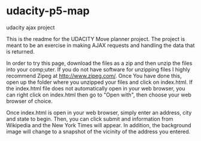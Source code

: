 # udacity-p5-map
udacity ajax project

This is the readme for the UDACITY Move planner project. The project is meant to be an exercise in making AJAX requests and handling the data that is returned.

In order to try this page, download the files as a zip and then unzip the files into your comp;uter. If you do not have software for unzipping files I highly recommend Zipeg at http://www.zipeg.com/. Once You have done this, open up the folder where you unzipped your files and click on index.html. If the index.html file does not automatically open in your web browser, you can right click on index.html then go to "Open with", then choose your web browser of choice.

Once index.html is open in your web browser, simply enter an address, city and state to begin. Then, you can click submit and information from Wikipedia and the New York Times will appear. In addition, the background image will change to a snapshot of the vicinity of the address you entered.

